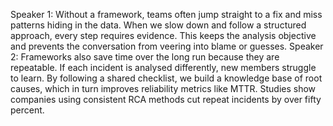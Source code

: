 Speaker 1: Without a framework, teams often jump straight to a fix and miss patterns hiding in the data. When we slow down and follow a structured approach, every step requires evidence. This keeps the analysis objective and prevents the conversation from veering into blame or guesses.
Speaker 2: Frameworks also save time over the long run because they are repeatable. If each incident is analysed differently, new members struggle to learn. By following a shared checklist, we build a knowledge base of root causes, which in turn improves reliability metrics like MTTR. Studies show companies using consistent RCA methods cut repeat incidents by over fifty percent.
